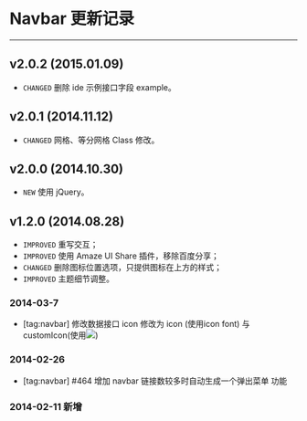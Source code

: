 # Navbar 更新记录
---

## v2.0.2 (2015.01.09)

- `CHANGED` 删除 ide 示例接口字段 example。

## v2.0.1 (2014.11.12)

- `CHANGED` 网格、等分网格 Class 修改。

## v2.0.0 (2014.10.30)

- `NEW` 使用 jQuery。

## v1.2.0 (2014.08.28)

- `IMPROVED` 重写交互；
- `IMPROVED` 使用 Amaze UI Share 插件，移除百度分享；
- `CHANGED` 删除图标位置选项，只提供图标在上方的样式；
- `IMPROVED` 主题细节调整。


### 2014-03-7

 * [tag:navbar] 修改数据接口 icon 修改为 icon (使用icon font) 与 customIcon(使用<img src="上传的图片">)

### 2014-02-26

 * [tag:navbar] #464 增加 navbar 链接数较多时自动生成一个弹出菜单 功能

### 2014-02-11 新增
